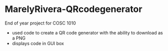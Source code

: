 # MarelyRivera-QRcodegenerator
End of year project for COSC 1010
- used code to create a QR code generator with the ability to download as a PNG 
- displays code in GUI box
